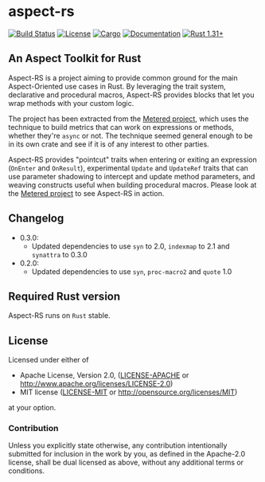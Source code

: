 # aspect-rs
[![Build Status](https://travis-ci.org/magnet/aspect-rs.svg?branch=master)](https://travis-ci.org/magnet/aspect-rs)
[![License](https://img.shields.io/badge/license-MIT%2FApache--2.0-blue.svg)](
https://github.com/magnet/aspect-rs)
[![Cargo](https://img.shields.io/crates/v/aspect.svg)](
https://crates.io/crates/aspect)
[![Documentation](https://docs.rs/aspect/badge.svg)](
https://docs.rs/aspect)
[![Rust 1.31+](https://img.shields.io/badge/rust-1.31+-lightgray.svg)](
https://www.rust-lang.org)
## An Aspect Toolkit for Rust

Aspect-RS is a project aiming to provide common ground for the main Aspect-Oriented use cases in Rust. By leveraging the trait system, declarative and procedural macros, Aspect-RS provides blocks that let you wrap methods with your custom logic.

The project has been extracted from the [Metered project](https://github.com/magnet/metered-rs), which uses the technique to build metrics that can work on expressions or methods, whether they're `async` or not. The technique seemed general enough to be in its own crate and see if it is of any interest to other parties.

Aspect-RS provides "pointcut" traits when entering or exiting an expression (`OnEnter` and `OnResult`), experimental `Update` and `UpdateRef` traits that can use parameter shadowing to intercept and update method parameters, and weaving constructs useful when building procedural macros. Please look at the [Metered project](https://github.com/magnet/metered-rs) to see Aspect-RS in action.

## Changelog

* 0.3.0:
  * Updated dependencies to use `syn` to 2.0, `indexmap` to 2.1 and `synattra` to 0.3.0
* 0.2.0:
  * Updated dependencies to use `syn`, `proc-macro2` and `quote` 1.0


## Required Rust version

Aspect-RS runs on `Rust` stable.

## License

Licensed under either of

 * Apache License, Version 2.0, ([LICENSE-APACHE](LICENSE-APACHE) or http://www.apache.org/licenses/LICENSE-2.0)
 * MIT license ([LICENSE-MIT](LICENSE-MIT) or http://opensource.org/licenses/MIT)

at your option.

### Contribution

Unless you explicitly state otherwise, any contribution intentionally
submitted for inclusion in the work by you, as defined in the Apache-2.0
license, shall be dual licensed as above, without any additional terms or
conditions.